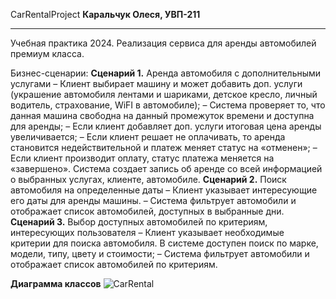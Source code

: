 CarRentalProject
**Каральчук Олеся, УВП-211**
****
Учебная практика 2024. Реализация сервиса для аренды автомобилей премиум класса.

Бизнес-сценарии:
**Сценарий 1.** Аренда автомобиля с дополнительными услугами
– Клиент выбирает машину и может добавить доп. услуги (украшение автомобиля лентами и шариками, детское кресло, личный водитель, страхование, WiFI в автомобиле);
– Система проверяет то, что данная машина свободна на данный промежуток времени и доступна для аренды;
– Если клиент добавляет доп. услуги итоговая цена аренды увеличивается;
– Если клиент решает не оплачивать, то аренда становится недействительной и платеж меняет статус на «отменен»;
– Если клиент производит оплату, статус платежа меняется на «завершено».  Система создает запись об аренде со всей информацией о выбранных услугах, клиенте, автомобиле.
**Сценарий 2.** Поиск автомобиля на определенные даты
– Клиент указывает интересующие его даты для аренды машины. 
– Система фильтрует автомобили и отображает список автомобилей, доступных в выбранные дни.
**Сценарий 3.** Выбор доступных автомобилей по критериям, интересующих пользователя
– Клиент указывает необходимые критерии для поиска автомобиля. В системе доступен поиск по марке, модели, типу, цвету и стоимости;
– Система фильтрует автомобили и отображает список автомобилей по критериям.


**Диаграмма классов**
![CarRental](https://github.com/user-attachments/assets/14ef1eec-a2ca-4f1f-9742-fc5adee04481)



